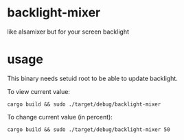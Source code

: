 # backlight-mixer

like alsamixer but for your screen backlight

# usage

This binary needs setuid root to be able to update backlight.

To view current value:

`cargo build && sudo ./target/debug/backlight-mixer`

To change current value (in percent):

`cargo build && sudo ./target/debug/backlight-mixer 50`
